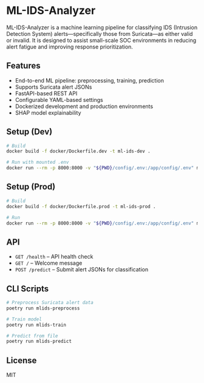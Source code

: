# ML-IDS-Analyzer

ML-IDS-Analyzer is a machine learning pipeline for classifying IDS (Intrusion Detection System) alerts—specifically those from Suricata—as either valid or invalid. It is designed to assist small-scale SOC environments in reducing alert fatigue and improving response prioritization.

## Features

- End-to-end ML pipeline: preprocessing, training, prediction
- Supports Suricata alert JSONs
- FastAPI-based REST API
- Configurable YAML-based settings
- Dockerized development and production environments
- SHAP model explainability

## Setup (Dev)

```bash
# Build
docker build -f docker/Dockerfile.dev -t ml-ids-dev .

# Run with mounted .env
docker run --rm -p 8000:8000 -v "${PWD}/config/.env:/app/config/.env" ml-ids-dev
```

## Setup (Prod)

```bash
# Build
docker build -f docker/Dockerfile.prod -t ml-ids-prod .

# Run
docker run --rm -p 8000:8000 -v "${PWD}/config/.env:/app/config/.env" ml-ids-prod
```

## API

- `GET /health` – API health check
- `GET /` – Welcome message
- `POST /predict` – Submit alert JSONs for classification

## CLI Scripts

```bash
# Preprocess Suricata alert data
poetry run mlids-preprocess

# Train model
poetry run mlids-train

# Predict from file
poetry run mlids-predict
```

## License

MIT